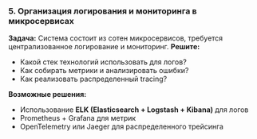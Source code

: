 ### **5. Организация логирования и мониторинга в микросервисах**

**Задача:**
Система состоит из сотен микросервисов, требуется централизованное логирование и мониторинг.
**Решите:**

* Какой стек технологий использовать для логов?
* Как собирать метрики и анализировать ошибки?
* Как реализовать распределенный tracing?

**Возможные решения:**

* Использование **ELK (Elasticsearch + Logstash + Kibana)** для логов
* Prometheus + Grafana для метрик
* OpenTelemetry или Jaeger для распределенного трейсинга
